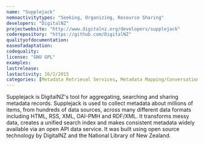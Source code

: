 ```yaml
---
name: "Supplejack"
nemoactivitytypes: "Seeking, Organizing, Resource Sharing"
developers: "DigitalNZ"
projectwebsite: "http://www.digitalnz.org/developers/supplejack"
coderepository: "https://github.com/DigitalNZ"
qualityofdocumentation: 
easeofadaptation: 
codequality: 
license: "GNU GPL"
examples: 
lastrelease: 
lastactivity: 16/2/2015
categories: [Metadata Retrieval Services, Metadata Mapping/Conversation/normalisation]
---
```

Supplejack is DigitalNZ's tool for aggregating, searching and sharing metadata records. Supplejack is used to collect metadata about millions of items, from hundreds of data sources, across many different data formats including HTML, RSS, XML, OAI-PMH and RDF/XML. It transforms messy data, creates a unified search index and makes consistent metadata widely available via an open API data service. It was built using open source technology by DigitalNZ and the National Library of New Zealand.
